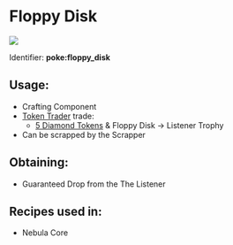 # Floppy Disk

![](https://github.com/ItsMePok/PFE/assets/136857747/e9d33ff5-9520-4b5d-99f6-33a9906ee64b)

Identifier: **poke:floppy\_disk**

## Usage:

* Crafting Component
* [Token Trader](https://pfewiki.gitbook.io/home/mobs/traders/token-trader) trade:
  * [5 Diamond Tokens](https://pfewiki.gitbook.io/home/items/tokens/diamond-token) & Floppy Disk -> Listener Trophy
* Can be scrapped by the Scrapper

## Obtaining:

* Guaranteed Drop from the The Listener

## Recipes used in:

* Nebula Core

